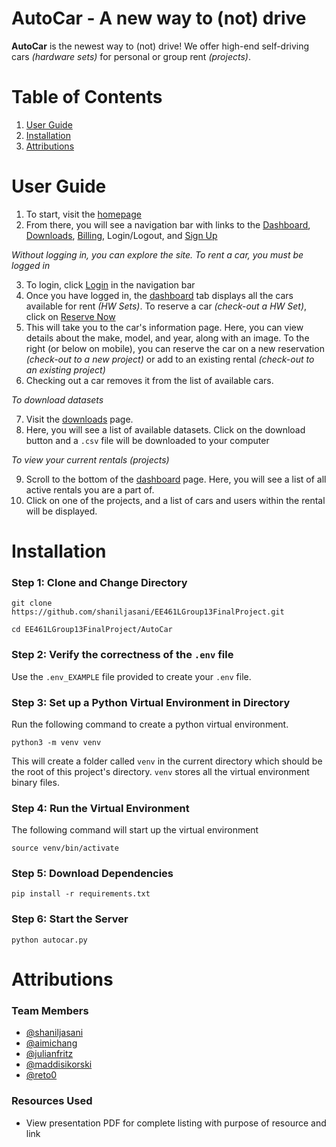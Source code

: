 # **AutoCar** - A new way to (not) drive

**AutoCar** is the newest way to (not) drive! We offer high-end self-driving cars *(hardware sets)* for personal or group rent *(projects)*. 

# Table of Contents
1. [User Guide](#user-guide)
2. [Installation](#installation)
3. [Attributions](#attributions)

# User Guide

1. To start, visit the [homepage](http://autocar.pythonanywhere.com)
2. From there, you will see a navigation bar with links to the [Dashboard](http://autocar.pythonanywhere.com/dashboard), [Downloads](http://autocar.pythonanywhere.com/downloads), [Billing](http://autocar.pythonanywhere.com/billing), Login/Logout, and [Sign Up](http://autocar.pythonanywhere.com/signup)

*Without logging in, you can explore the site. To rent a car, you must be logged in*

3. To login, click [Login](http://autocar.pythonanywhere.com/login) in the navigation bar
4. Once you have logged in, the [dashboard](http://autocar.pythonanywhere.com/dashboard) tab displays all the cars available for rent *(HW Sets)*. To reserve a car *(check-out a HW Set)*, click on [Reserve Now]()
5. This will take you to the car's information page. Here, you can view details about the make, model, and year, along with an image. To the right (or below on mobile), you can reserve the car on a new reservation *(check-out to a new project)* or add to an existing rental *(check-out to an existing project)*
6. Checking out a car removes it from the list of available cars.

*To download datasets*

7. Visit the [downloads](http://autocar.pythonanywhere.com/downloads) page. 
8. Here, you will see a list of available datasets. Click on the download button and a `.csv` file will be downloaded to your computer

*To view your current rentals (projects)*

9. Scroll to the bottom of the [dashboard](http://autocar.pythonanywhere.com/dashboard) page. Here, you will see a list of all active rentals you are a part of. 
10. Click on one of the projects, and a list of cars and users within the rental will be displayed.

# Installation

### Step 1: Clone and Change Directory

```
git clone https://github.com/shaniljasani/EE461LGroup13FinalProject.git
```
```
cd EE461LGroup13FinalProject/AutoCar
```
### Step 2: Verify the correctness of the `.env` file
Use the `.env_EXAMPLE` file provided to create your `.env` file.

### Step 3: Set up a Python Virtual Environment in Directory

Run the following command to create a python virtual environment.
```
python3 -m venv venv
```
This will create a folder called `venv` in the current directory which should be the root of this project's directory. `venv` stores all the virtual environment binary files.

### Step 4: Run the Virtual Environment

The following command will start up the virtual environment
```
source venv/bin/activate
```

### Step 5: Download Dependencies
```
pip install -r requirements.txt
```

### Step 6: Start the Server
```
python autocar.py
```

# Attributions

### Team Members

- [@shaniljasani](https://github.com/shaniljasani)
- [@aimichang](https://github.com/aimichang)
- [@julianfritz](https://github.com/JulianFritz)
- [@maddisikorski](https://github.com/maddisikorski)
- [@reto0](https://github.com/Reto0)

### Resources Used 

- View presentation PDF for complete listing with purpose of resource and link
